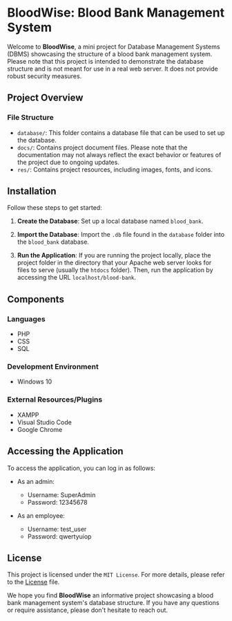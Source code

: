 # BloodWise: Blood Bank Management System

Welcome to **BloodWise**, a mini project for Database Management Systems (DBMS) showcasing the structure of a blood bank management system. Please note that this project is intended to demonstrate the database structure and is not meant for use in a real web server. It does not provide robust security measures.

## Project Overview

### File Structure

- `database/`: This folder contains a database file that can be used to set up the database.
- `docs/`: Contains project document files. Please note that the documentation may not always reflect the exact behavior or features of the project due to ongoing updates.
- `res/`: Contains project resources, including images, fonts, and icons.

## Installation

Follow these steps to get started:

1. **Create the Database**: Set up a local database named `blood_bank`.

2. **Import the Database**: Import the `.db` file found in the `database` folder into the `blood_bank` database.

3. **Run the Application**: If you are running the project locally, place the project folder in the directory that your Apache web server looks for files to serve (usually the `htdocs` folder). Then, run the application by accessing the URL `localhost/blood-bank`.

## Components

### Languages

- PHP
- CSS
- SQL

### Development Environment

- Windows 10

### External Resources/Plugins

- XAMPP
- Visual Studio Code
- Google Chrome

## Accessing the Application

To access the application, you can log in as follows:

- As an admin:
  - Username: SuperAdmin
  - Password: 12345678

- As an employee:
  - Username: test_user
  - Password: qwertyuiop

## License

This project is licensed under the `MIT License`. For more details, please refer to the [License](https://github.com/charvijain12/Blood-Bank-Management-System/blob/main/LICENSE) file.

We hope you find **BloodWise** an informative project showcasing a blood bank management system's database structure. If you have any questions or require assistance, please don't hesitate to reach out.
